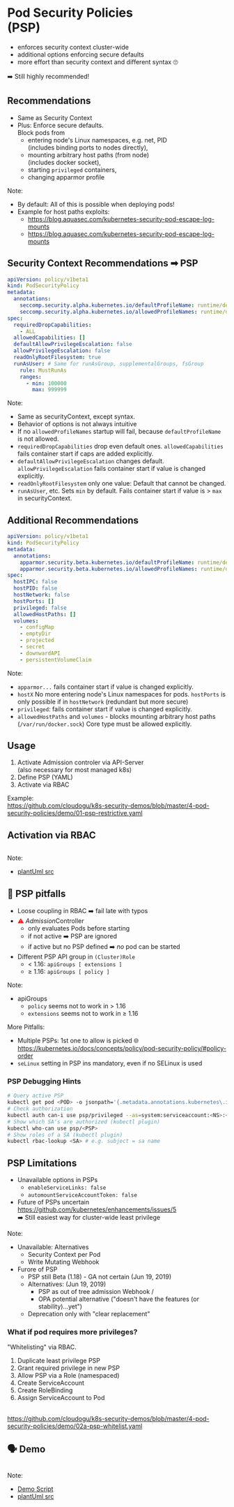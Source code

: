 <!-- .slide: data-background-image="images/subtitle.jpg"  -->
# Pod Security Policies <br/>(PSP) 



* enforces security context cluster-wide   
* additional options enforcing secure defaults
* more effort than security context and different syntax  🙄 
  
➡️ Still highly recommended!



## Recommendations

* Same as Security Context 
* Plus: Enforce secure defaults.  
  Block pods from 
    * entering node's Linux namespaces, e.g. net, PID   
      (includes binding ports to nodes directly),
    * mounting arbitrary host paths (from node)  
      (includes docker socket), 
    * starting `privileged` containers,
    * changing apparmor profile

Note:
* By default: All of this is possible when deploying pods!
* Example for host paths exploits:
  * https://blog.aquasec.com/kubernetes-security-pod-escape-log-mounts
  * https://blog.aquasec.com/kubernetes-security-pod-escape-log-mounts 



## Security Context Recommendations ➡ ️PSP

```yaml
apiVersion: policy/v1beta1
kind: PodSecurityPolicy
metadata:
  annotations:
    seccomp.security.alpha.kubernetes.io/defaultProfileName: runtime/default
    seccomp.security.alpha.kubernetes.io/allowedProfileNames: runtime/default
spec:
  requiredDropCapabilities:
    - ALL
  allowedCapabilities: []
  defaultAllowPrivilegeEscalation: false
  allowPrivilegeEscalation: false
  readOnlyRootFilesystem: true
  runAsUser: # Same for runAsGroup, supplementalGroups, fsGroup
    rule: MustRunAs
    ranges:
      - min: 100000
        max: 999999
```

Note:
* Same as securityContext, except syntax.
* Behavior of options is not always intuitive
* If no `allowedProfileNames` startup will fail, because `defaultProfileName` is not allowed.
* `requiredDropCapabilities` drop even default ones. `allowedCapabilities` fails container start if caps are added explicitly. 
* `defaultAllowPrivilegeEscalation` changes default. `allowPrivilegeEscalation` fails container start if value is changed explicitly. 
* `readOnlyRootFilesystem` only one value: Default that cannot be changed.
* `runAsUser`, etc. Sets `min` by default. Fails container start if value is > `max` in securityContext.



## Additional Recommendations

<!-- .slide: style="font-size: 30px"  -->
```yaml
apiVersion: policy/v1beta1
kind: PodSecurityPolicy
metadata:
  annotations:
    apparmor.security.beta.kubernetes.io/defaultProfileName: runtime/default
    apparmor.security.beta.kubernetes.io/allowedProfileNames: runtime/default
spec:
  hostIPC: false
  hostPID: false
  hostNetwork: false
  hostPorts: []
  privileged: false
  allowedHostPaths: []
  volumes:
    - configMap
    - emptyDir
    - projected
    - secret
    - downwardAPI
    - persistentVolumeClaim
```

Note:
* `apparmor...` fails container start if value is changed explicitly. 
* `hostX` No more  entering node's Linux namespaces for pods. `hostPorts` is only possible if in `hostNetwork` (redundant but more secure)
* `privileged`: fails container start if value is changed explicitly. 
* `allowedHostPaths` and `volumes` - blocks mounting arbitrary host paths (`/var/run/docker.sock`)
  Core type must be allowed explicitly.



## Usage

1. Activate Admission controler via API-Server  
   (also necessary for most managed k8s)  
2. Define PSP (YAML)
3. Activate via RBAC

Example:   
<i class='fab fa-github'></i> https://github.com/cloudogu/k8s-security-demos/blob/master/4-pod-security-policies/demo/01-psp-restrictive.yaml



## Activation via RBAC

<img data-src="images/psp-rbac.svg" />

Note:
* [plantUml src](https://www.plantuml.com/plantuml/uml/dL1DYzim4BtxLwZR7jg3OxfBbn2MPRk1d4DpxMKaJMrXMH8pKaDQ-jyxLa98avvsC1Y_ZyTxVk4CbClactSk65yi5l9go3dngki8zelUvQ7emaWcXemXBqoSkicPmQ7laeSmszknQAI06RdbH4xUtGISaJf2ZeKCTkFopBKbUD3eqRRtNvB92pTNQ7Xq8G71f5mGwmymg7utIhs26NkA9TXrz97K-_i7UB1sPY9Pf1Fw-V5nkRJDdyiW88hx6d9jtSYS4xQfzwzHLgOOPEyR6lm_N4vTnDuzVKYSdh-7RRGxD8LSFcoZT-Pmfu2LSDToYXv5_t7jo_ndsq_V1AZYcRbHwnljgmlMXVveqTS61Z7ia7uwWr-DaR6vAXbkUaTxx5rv-HA1F59PFRMrp4f1oKCazmjLOUbMqShgbTBIOuQqQfyb_WmmY6BE4pkpwqFpWi6MoVy5)



## 🚧️ PSP pitfalls

* Loose coupling in RBAC ➡️ fail late with typos
* <font color="red">⚠</font> *Admission*Controller
  * only evaluates Pods before starting
  * if not active ➡️ PSP are ignored
  * if active but no PSP defined ➡️ *no* pod can be started 
* Different PSP API group in `(Cluster)Role`
  * < 1.16: `apiGroups [ extensions ]` 
  * ≥ 1.16: `apiGroups [ policy ]`

Note:
* apiGroups
  * `policy` seems not to work in > 1.16
  * `extensions` seems not to work in ≥ 1.16

More Pitfalls:
* Multiple PSPs: 1st one to allow is picked
  🌐 https://kubernetes.io/docs/concepts/policy/pod-security-policy/#policy-order
* `seLinux` setting in PSP ins mandatory, even if no SELinux is used



### <i class='fas fa-thumbtack'></i>  PSP Debugging Hints
<!-- .slide: style="font-size: 30px"  -->

```bash
# Query active PSP
kubectl get pod <POD> -o jsonpath='{.metadata.annotations.kubernetes\.io/psp}'  
# Check authorization
kubectl auth can-i use psp/privileged --as=system:serviceaccount:<NS>:<SA>
# Show which SA's are authorized (kubectl plugin)
kubectl who-can use psp/<PSP>
# Show roles of a SA (kubectl plugin)
kubectl rbac-lookup <SA> # e.g. subject = sa name 
```



## PSP Limitations

* Unavailable options in PSPs
    * `enableServiceLinks: false` 
    * `automountServiceAccountToken: false`
* Future of PSPs uncertain  
  <i class='fab fa-github'></i> https://github.com/kubernetes/enhancements/issues/5  
  ➡️ Still easiest way for cluster-wide least privilege

Note:
* Unavailable: Alternatives
   * Security Context per Pod
   * Write Mutating Webhook
* Furore of PSP
    * PSP still Beta (1.18) - GA not certain (Jun 19, 2019)
    * Alternatives: (Jun 19, 2019)
        * PSP as out of tree admission Webhook /
        * OPA potential alternative ("doesn't have the features (or stability)...yet") 
    * Deprecation only with "clear replacement"



### What if pod requires more privileges?

<p class="fragment">
"Whitelisting" via RBAC.
<img data-src="images/psp-rbac.svg" />
</p>

<ol>
<li class="fragment">Duplicate least privilege PSP</li>
<li class="fragment">Grant required privilege in new PSP</li>
<li class="fragment">Allow PSP via a Role (namespaced)</li>
<li class="fragment">Create ServiceAccount</li>
<li class="fragment">Create RoleBinding</li>
<li class="fragment"> Assign ServiceAccount to Pod</li>
</ol>
<br/>
<a class="fragment" href="https://github.com/cloudogu/k8s-security-demos/blob/master/4-pod-security-policies/demo/02a-psp-whitelist.yaml">
<i class='fab fa-github'></i> https://github.com/cloudogu/k8s-security-demos/blob/master/4-pod-security-policies/demo/02a-psp-whitelist.yaml
</a> 





## 🗣️ Demo

<img data-src="images/demo-psp.svg" width=35% />

Note: 
* [Demo Script](https://github.com/cloudogu/k8s-security-demos/blob/master/4-pod-security-policies/Readme.md)
* [plantUml src](http://www.plantuml.com/plantuml/uml/dP11IyCm5CVl_HJFAkpK1JSSHMGC1xi8Ve6vGvOysz3q9RmaJf1zTzDIT3juCOSsxxtV_vUccn0bnzJRuiQGiabZOWjjZ3uy2i7oD6zCRDCn1MJbA2B5kNAzw8rg3LhXhQGXNdNfY4mOCLJ1iyblqSiGaGLZS8aLYgx-cLM9h3oYHLqj7hoASpDyGX4wGrwoxC5GZhvBXV1L03nBrJNi4kcjiuxXTh6KIws7YMEDF7NlLwkwriNvKYIPtMcKN4Ule7mZxmWf_kCqW9sZEFLsunha1JcDKBxK0ROs3J-YpF9C-soNJHwzoXv3hX1cFlXP2J80XGn1Ndjg37qQKcBSL8aycmzZiK5zk226VJuDBgvGFjrbt_gDybFyfaR_KFuDCuR8HiK97ii2Ca-XshT6QwH3jPuaryq9FXSR99rw-mq0)
